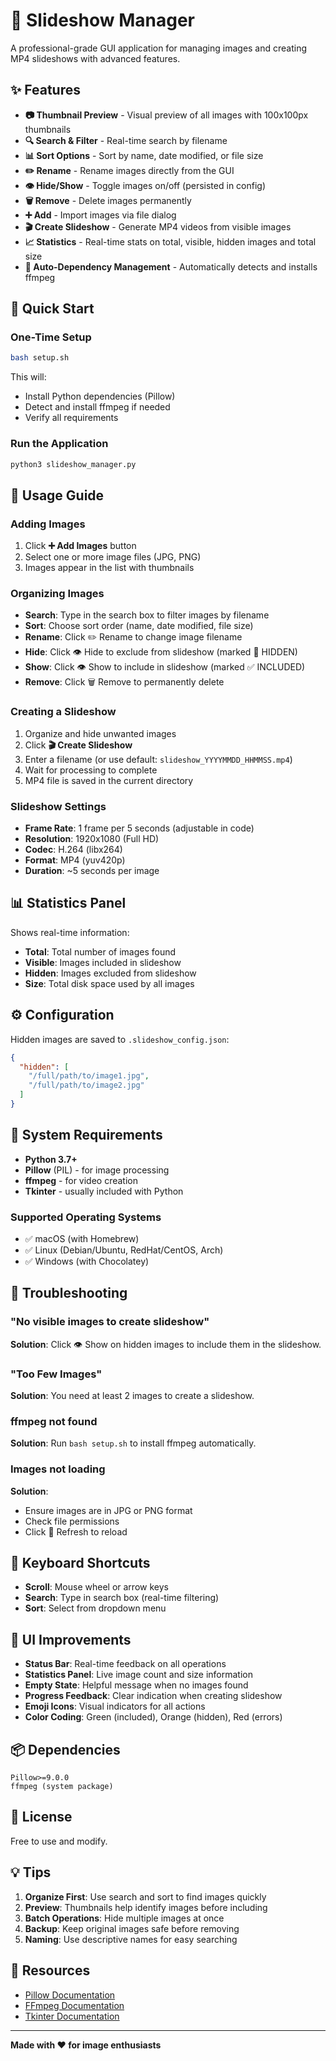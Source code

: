 # 📸 Slideshow Manager

A professional-grade GUI application for managing images and creating MP4 slideshows with advanced features.

## ✨ Features

- **📷 Thumbnail Preview** - Visual preview of all images with 100x100px thumbnails
- **🔍 Search & Filter** - Real-time search by filename
- **📊 Sort Options** - Sort by name, date modified, or file size
- **✏️ Rename** - Rename images directly from the GUI
- **👁️ Hide/Show** - Toggle images on/off (persisted in config)
- **🗑️ Remove** - Delete images permanently
- **➕ Add** - Import images via file dialog
- **🎬 Create Slideshow** - Generate MP4 videos from visible images
- **📈 Statistics** - Real-time stats on total, visible, hidden images and total size
- **🔄 Auto-Dependency Management** - Automatically detects and installs ffmpeg

## 🚀 Quick Start

### One-Time Setup

```bash
bash setup.sh
```

This will:
- Install Python dependencies (Pillow)
- Detect and install ffmpeg if needed
- Verify all requirements

### Run the Application

```bash
python3 slideshow_manager.py
```

## 📖 Usage Guide

### Adding Images

1. Click **➕ Add Images** button
2. Select one or more image files (JPG, PNG)
3. Images appear in the list with thumbnails

### Organizing Images

- **Search**: Type in the search box to filter images by filename
- **Sort**: Choose sort order (name, date modified, file size)
- **Rename**: Click ✏️ Rename to change image filename
- **Hide**: Click 👁️ Hide to exclude from slideshow (marked 🚫 HIDDEN)
- **Show**: Click 👁️ Show to include in slideshow (marked ✅ INCLUDED)
- **Remove**: Click 🗑️ Remove to permanently delete

### Creating a Slideshow

1. Organize and hide unwanted images
2. Click **🎬 Create Slideshow**
3. Enter a filename (or use default: `slideshow_YYYYMMDD_HHMMSS.mp4`)
4. Wait for processing to complete
5. MP4 file is saved in the current directory

### Slideshow Settings

- **Frame Rate**: 1 frame per 5 seconds (adjustable in code)
- **Resolution**: 1920x1080 (Full HD)
- **Codec**: H.264 (libx264)
- **Format**: MP4 (yuv420p)
- **Duration**: ~5 seconds per image

## 📊 Statistics Panel

Shows real-time information:
- **Total**: Total number of images found
- **Visible**: Images included in slideshow
- **Hidden**: Images excluded from slideshow
- **Size**: Total disk space used by all images

## ⚙️ Configuration

Hidden images are saved to `.slideshow_config.json`:

```json
{
  "hidden": [
    "/full/path/to/image1.jpg",
    "/full/path/to/image2.jpg"
  ]
}
```

## 🔧 System Requirements

- **Python 3.7+**
- **Pillow** (PIL) - for image processing
- **ffmpeg** - for video creation
- **Tkinter** - usually included with Python

### Supported Operating Systems

- ✅ macOS (with Homebrew)
- ✅ Linux (Debian/Ubuntu, RedHat/CentOS, Arch)
- ✅ Windows (with Chocolatey)

## 🐛 Troubleshooting

### "No visible images to create slideshow"

**Solution**: Click 👁️ Show on hidden images to include them in the slideshow.

### "Too Few Images"

**Solution**: You need at least 2 images to create a slideshow.

### ffmpeg not found

**Solution**: Run `bash setup.sh` to install ffmpeg automatically.

### Images not loading

**Solution**: 
- Ensure images are in JPG or PNG format
- Check file permissions
- Click 🔄 Refresh to reload

## 📝 Keyboard Shortcuts

- **Scroll**: Mouse wheel or arrow keys
- **Search**: Type in search box (real-time filtering)
- **Sort**: Select from dropdown menu

## 🎨 UI Improvements

- **Status Bar**: Real-time feedback on all operations
- **Statistics Panel**: Live image count and size information
- **Empty State**: Helpful message when no images found
- **Progress Feedback**: Clear indication when creating slideshow
- **Emoji Icons**: Visual indicators for all actions
- **Color Coding**: Green (included), Orange (hidden), Red (errors)

## 📦 Dependencies

```
Pillow>=9.0.0
ffmpeg (system package)
```

## 📄 License

Free to use and modify.

## 💡 Tips

1. **Organize First**: Use search and sort to find images quickly
2. **Preview**: Thumbnails help identify images before including
3. **Batch Operations**: Hide multiple images at once
4. **Backup**: Keep original images safe before removing
5. **Naming**: Use descriptive names for easy searching

## 🔗 Resources

- [Pillow Documentation](https://pillow.readthedocs.io/)
- [FFmpeg Documentation](https://ffmpeg.org/documentation.html)
- [Tkinter Documentation](https://docs.python.org/3/library/tkinter.html)

---

**Made with ❤️ for image enthusiasts**

